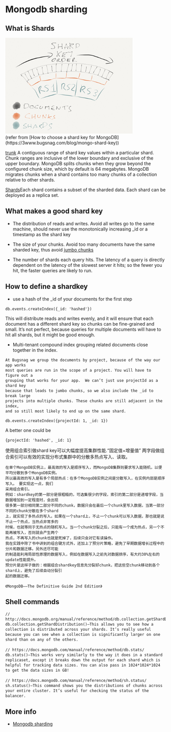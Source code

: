 # Mongodb sharding

## What is Shards

<img src="../resources/mongodb_sharding.png" alt="mongodb_sharding.png" width="400"/>
<br/>
(refer from [How to choose a shard key for MongoDB](https://3www.bugsnag.com/blog/mongo-shard-key))

[trunk](https://docs.mongodb.com/manual/reference/glossary/#term-chunk) A contiguous range of shard key values within a particular shard. Chunk ranges are inclusive of the lower boundary and exclusive of the upper boundary. MongoDB splits chunks when they grow beyond the configured chunk size, which by default is 64 megabytes. MongoDB migrates chunks when a shard contains too many chunks of a collection relative to other shards.

[Shards](https://docs.mongodb.com/manual/core/sharded-cluster-shards/)Each shard contains a subset of the sharded data. Each shard can be deployed as a replica set.


## What makes a good shard key

- The distribution of reads and writes.  Avoid all writes go to the same machine, should never use the monotonically increasing _id or a timestamp as the shard key

- The size of your chunks.  Avoid too many documents have the same sharded key, thus avoid [jumbo chunks](https://books.google.com/books?id=pAbSHFi4WSAC&pg=PT142&lpg=PT142&dq=jumbo+chunks&source=bl&ots=Dt8gNyn5w5&sig=Tg9Ak5puKDIZyBVPoIzvJwWRFy4&hl=en&sa=X&ei=elUjU-6bJo_0oATFvYK4CQ&ved=0CHMQ6AEwBQ#v=onepage&q&f=false) 

- The number of shards each query hits.  The latency of a query is directly dependent on the latency of the slowest server it hits; so the fewer you hit, the faster queries are likely to run.


## How to define a shardkey
- use a hash of the _id of your documents for the first step
```
db.events.createIndex({_id: 'hashed'})
```
This will distribute reads and writes evenly, and it will ensure that each document has a different shard key so chunks can be fine-grained and small.
It’s not perfect, because queries for multiple documents will have to hit all shards, but it might be good enough.

- Multi-tenant compound index
grouping related documents close together in the index.  
```
At Bugsnag we group the documents by project, because of the way our app works 
most queries are run in the scope of a project. You will have to figure out a 
grouping that works for your app.  We can’t just use projectId as a shard key 
because that leads to jumbo chunks, so we also include the _id to break large 
projects into multiple chunks. These chunks are still adjacent in the index, 
and so still most likely to end up on the same shard.
```

```
db.events.createIndex({projectId: 1, _id: 1})
```
A better one could be
```
{projectId: 'hashed', _id: 1}
```

使用组合索引做shard key可以大幅度提高集群性能.“固定值+增量值” 两字段做组合索引可以有效的实现分布式集群中的分散多热点写入、读取。


```
在单个MongoDB实例上，最高效的写入是顺序写入，而MongoDB集群则要求写入能随机，以便平均分散到多个MongoDB实例。
所以最高效的写入是有多个局部热点：在多个MongoDB实例之间是分散写入，在实例内部是顺序写入。 要实现这一点，我们
采用组合索引。
例如：shardkey的第一部分是很粗糙的，可选集很少的字段，索引的第二部分是递增字段，当数据增加到一定程度时，会出现
很多第一部分相同第二部分不同的chunk，数据只会在最后一个chunk里写入数据，当第一部分不同的chunk分散在多个shard
上，就实现了多热点的写入。如果在一个shard上，不止一个chunk可以写入数据，那也就是说不止一个热点，当热点非常多的
时候，也就等同于无热点的随机写入。当一个chunk分裂之后，只能有一个成为热点，另一个不能再被写入，否则就会产生两个
热点，不再写入的chunk也就是死掉了，后续只会对它有读操作。
我在实践中除了书中讲到的组合键方式外，还加上了预分片策略，避免了早期数据增长过程中的分片和数据迁移。另外还尽可能
的制造能利用局部性原理的数据写入，例如在数据写入之前先对数据排序，有大约30%左右的update性能提升。
预分片是这样子做的：根据组合shardkey信息先分裂好chunk，把这些空chunk移动到各个shard上，避免了后续自动分裂引
起的数据迁移。

《MongoDB——The Definitive Guide 2nd Edition》
```
## Shell commands

```
// http://docs.mongodb.org/manual/reference/method/db.collection.getShardDistribution/
db.collection.getShardDistribution()—This allows you to see how a collection is distributed across your shards. It’s really useful because you can see when a collection is significantly larger on one shard than on any of the others.

// https://docs.mongodb.com/manual/reference/method/db.stats/
db.stats()—This works very similarly to the way it does in a standard replicaset, except it breaks down the output for each shard which is helpful for tracking data sizes. You can also pass in 1024*1024*1024 to get the data sizes in GB!

// https://docs.mongodb.com/manual/reference/method/sh.status/
sh.status()—This command shows you the distributions of chunks across your entire cluster. It’s useful for checking the status of the balancer.
```

## More info

- [Mongodb sharding](https://docs.mongodb.com/manual/sharding/)

